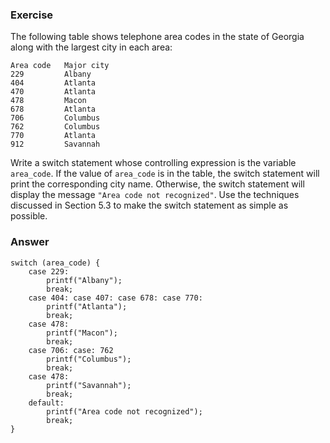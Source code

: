 ### Exercise

The following table shows telephone area codes in the state of Georgia along with the largest city in each area:

```
Area code   Major city
229         Albany
404         Atlanta
470         Atlanta
478         Macon
678         Atlanta
706         Columbus
762         Columbus
770         Atlanta
912         Savannah
```

Write a switch statement whose controlling expression is the variable `area_code`. If the value of `area_code` is in the table, the switch statement will print the corresponding city name. Otherwise, the switch statement will display the message `"Area code not recognized"`. Use the techniques discussed in Section 5.3 to make the switch statement as simple as possible.

### Answer

```
switch (area_code) {
    case 229:
        printf("Albany");
        break;
    case 404: case 407: case 678: case 770:
        printf("Atlanta");
        break;
    case 478:
        printf("Macon");
        break;
    case 706: case: 762
        printf("Columbus");
        break;
    case 478:
        printf("Savannah");
        break;
    default:
        printf("Area code not recognized");
        break;
}
```
